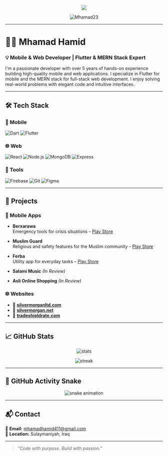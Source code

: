 <!-- Typing SVG animation -->
<p align="center">
  <img src="https://readme-typing-svg.demolab.com/?lines=Hi,+I'm+Mhamad+Hamid;Mobile+%26+Web+Developer;Flutter+%26+MERN+Stack+Expert;&center=true&size=22">
</p>

<p align="center">
  <img src="https://komarev.com/ghpvc/?username=Mhamad23&label=Profile%20Views&color=0e75b6&style=flat" alt="Mhamad23" />
</p>

---

# 👨‍💻 Mhamad Hamid

### 💡 Mobile & Web Developer | Flutter & MERN Stack Expert

I'm a passionate developer with over 5 years of hands-on experience building high-quality mobile and web applications. I specialize in Flutter for mobile and the MERN stack for full-stack web development. I enjoy solving real-world problems with elegant code and intuitive interfaces.

---

## 🛠️ Tech Stack

### 📱 Mobile
![Dart](https://img.shields.io/badge/Dart-0175C2?style=for-the-badge&logo=dart&logoColor=white)
![Flutter](https://img.shields.io/badge/Flutter-02569B?style=for-the-badge&logo=flutter)

### 🌐 Web
![React](https://img.shields.io/badge/React-61DAFB?style=for-the-badge&logo=react)
![Node.js](https://img.shields.io/badge/Node.js-339933?style=for-the-badge&logo=nodedotjs)
![MongoDB](https://img.shields.io/badge/MongoDB-47A248?style=for-the-badge&logo=mongodb)
![Express](https://img.shields.io/badge/Express.js-000000?style=for-the-badge&logo=express&logoColor=white)

### 🧰 Tools
![Firebase](https://img.shields.io/badge/Firebase-FFCA28?style=for-the-badge&logo=firebase)
![Git](https://img.shields.io/badge/Git-F05032?style=for-the-badge&logo=git)
![Figma](https://img.shields.io/badge/Figma-F24E1E?style=for-the-badge&logo=figma)

---

## 🚀 Projects

### 📱 Mobile Apps

- **Berxarawa**  
  Emergency tools for crisis situations – [Play Store](https://play.google.com/store/apps/details?id=com.smartcode.berxarawa)

- **Muslim Guard**  
  Religious and safety features for the Muslim community – [Play Store](https://play.google.com/store/apps/details?id=krd.onlineguard.muslimguard)

- **Ferba**  
  Utility app for everyday tasks – [Play Store](https://play.google.com/store/apps/details?id=com.f.flutter.ferba)

- **Salami Music** *(In Review)*  
- **Asli Online Shopping** *(In Review)*

### 🌐 Websites

- 🔗 [**silvermorganltd.com**](https://www.silvermorganltd.com/)
- 🔗 [**silvermorgan.net**](https://www.silvermorgan.net/)
- 🔗 [**tradeshieldrate.com**](https://tradeshieldrate.com/)

---

## 📈 GitHub Stats

<p align="center">
  <img src="https://github-readme-stats.vercel.app/api?username=Mhamad23&show_icons=true&theme=tokyonight" alt="stats" />
</p>

<p align="center">
  <img src="https://github-readme-streak-stats.herokuapp.com?user=Mhamad23&theme=tokyonight&hide_border=true" alt="streak" />
</p>

---

## 🐍 GitHub Activity Snake

<p align="center">
  <img src="https://raw.githubusercontent.com/Mhamad23/Mhamad23/output/github-contribution-grid-snake.svg" alt="snake animation" />
</p>

---

## 📬 Contact

📧 **Email:** mhamadhamid411@gmail.com  
📍 **Location:** Sulaymaniyah, Iraq

---

> *"Code with purpose. Build with passion."*

